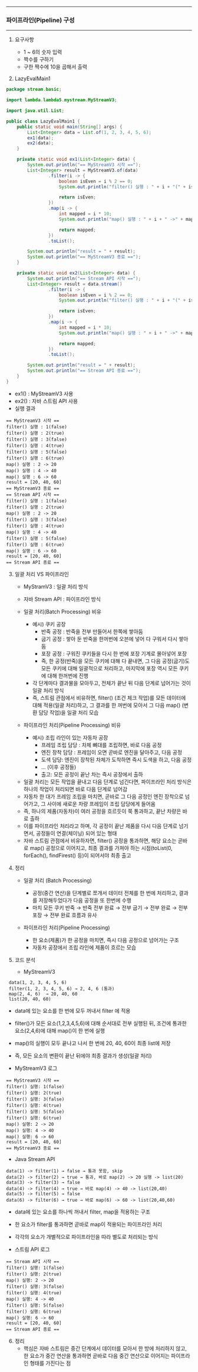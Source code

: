 -----
### 파이프라인(Pipeline) 구성
-----
1. 요구사항
   - 1 ~ 6의 숫자 입력
   - 짝수를 구하기
   - 구한 짝수에 10을 곱해서 출력

2. LazyEvalMain1
```java
package stream.basic;

import lambda.lambda5.mystream.MyStreamV3;

import java.util.List;

public class LazyEvalMain1 {
    public static void main(String[] args) {
        List<Integer> data = List.of(1, 2, 3, 4, 5, 6);
        ex1(data);
        ex2(data);
    }

    private static void ex1(List<Integer> data) {
        System.out.println("== MyStreamV3 시작 ==");
        List<Integer> result = MyStreamV3.of(data)
                .filter(i -> {
                    boolean isEven = i % 2 == 0;
                    System.out.println("filter() 실행 : " + i + "(" + isEven + ")");

                    return isEven;
                })
                .map(i -> {
                    int mapped = i * 10;
                    System.out.println("map() 실행 : " + i + " ->" + mapped);

                    return mapped;
                })
                .toList();

        System.out.println("result = " + result);
        System.out.println("== MyStreamV3 종료 ==");
    }

    private static void ex2(List<Integer> data) {
        System.out.println("== Stream API 시작 ==");
        List<Integer> result = data.stream()
                .filter(i -> {
                    boolean isEven = i % 2 == 0;
                    System.out.println("filter() 실행 : " + i + "(" + isEven + ")");

                    return isEven;
                })
                .map(i -> {
                    int mapped = i * 10;
                    System.out.println("map() 실행 : " + i + " ->" + mapped);

                    return mapped;
                })
                .toList();

        System.out.println("result = " + result);
        System.out.println("== Stream API 종료 ==");
    }
}
```
  - ex1() : MyStreamV3 사용
  - ex2() : 자바 스트림 API 사용
  - 실행 결과
```
== MyStreamV3 시작 ==
filter() 실행 : 1(false)
filter() 실행 : 2(true)
filter() 실행 : 3(false)
filter() 실행 : 4(true)
filter() 실행 : 5(false)
filter() 실행 : 6(true)
map() 실행 : 2 -> 20
map() 실행 : 4 -> 40
map() 실행 : 6 -> 60
result = [20, 40, 60]
== MyStreamV3 종료 ==
== Stream API 시작 ==
filter() 실행 : 1(false)
filter() 실행 : 2(true)
map() 실행 : 2 -> 20
filter() 실행 : 3(false)
filter() 실행 : 4(true)
map() 실행 : 4 -> 40
filter() 실행 : 5(false)
filter() 실행 : 6(true)
map() 실행 : 6 -> 60
result = [20, 40, 60]
== Stream API 종료 ==
```

3. 일괄 처리 VS 파이프라인
   - MyStramV3 : 일괄 처리 방식
   - 자바 Stream API : 파이프라인 방식
   - 일괄 처리(Batch Processing) 비유
     + 예시) 쿠키 공장
       * 반죽 공정 : 반죽을 전부 만들어서 한쪽에 쌓아둠
       * 굽기 공정 : 쌓아 둔 반죽을 한꺼번에 오븐에 넣어 다 구워서 다시 쌓아둠
       * 포장 공정 : 구워진 쿠키들을 다시 한 번에 포장 기계로 몰아넣어 포장
       * 즉, 한 공정(반죽)을 모든 쿠키에 대해 다 끝내면, 그 다음 공정(굽기)도 모든 쿠키에 대해 일괄적으로 처리하고, 마지막에 포장 역시 모든 쿠키에 대해 한꺼번에 진행
     + 각 단계마다 결과물을 모아두고, 전체가 끝난 뒤 다음 단계로 넘어가는 것이 일괄 처리 방식
     + 즉, 스트림 관점에서 비유하면, filter() (조건 체크 작업)를 모든 데이터에 대해 적용(일괄 처리)하고, 그 결과를 한 꺼번에 모아서 그 다음 map() (변환 담당 작업)을 일괄 처리 모습

   - 파이프라인 처리(Pipeline Processing) 비유
     + 예시) 조립 라인이 있는 자동차 공장
       * 프레임 조립 담당 : 차체 뼈대를 조립하면, 바로 다음 공정
       * 엔진 장착 담당 : 프레임이 오면 곧바로 엔진을 달아주고, 다음 공정
       * 도색 담당: 엔진이 장착된 차체가 도착하면 즉시 도색을 하고, 다음 공정
       * ... (이후 공정들)
       * 출고: 모든 공정이 끝난 차는 즉시 공장에서 출하
      
    + 일괄 처리는 모든 작업을 끝내고 다음 단계로 넘긴다면, 파이프라인 처리 방식은 하나의 작업이 처리되면 바로 다음 단계로 넘어감
    + 자동차 한 대가 프레임 조립을 마치면, 곧바로 그 다음 공정인 엔진 장착으로 넘어가고, 그 사이에 새로운 차량 프레임이 조립 담당에게 들어옴
    + 즉, 하나의 제품(자동차)이 여러 공정을 흐르듯이 쭉 통과하고, 끝난 차량은 바로 출하
    + 이를 파이프라인 처리라고 하며, 각 공정이 끝난 제품을 다시 다음 단계로 넘기면서, 공정들이 연결(체이닝) 되어 있는 형태
    + 자바 스트림 관점에서 비유하자면, filter() 공정을 통과하면, 해당 요소는 곧바로 map() 공정으로 이어지고, 최종 결과를 가져야 하는 시점(toList(0, forEach(), findFirest() 등)이 되어서야 최종 출고

4. 정리
   - 일괄 처리 (Batch Processing)
     + 공정(중간 연산)을 단계별로 쪼개서 데이터 전체를 한 번에 처리하고, 결과를 저장해두었다가 다음 공정을 또 한번에 수행
     + 마치 모든 쿠키 반죽 → 반죽 전부 완료 → 전부 굽기 → 전부 완료 → 전부 포장 → 전부 완료 흐름과 유사

   - 파이프라인 처리(Pipeline Processing)
     + 한 요소(제품)가 한 공정을 마치면, 즉시 다음 공정으로 넘어가는 구조
     + 자동차 공장에서 조립 라인에 제품이 흐르는 모습
  
5. 코드 분석
   - MyStreamV3
```
 data(1, 2, 3, 4, 5, 6)
 filter(1, 2, 3, 4, 5, 6) → 2, 4, 6 (통과)
 map(2, 4, 6)  → 20, 40, 60
 list(20, 40, 60)
```
   - data에 있는 요소를 한 번에 모두 꺼내서 filter 에 적용
   - filter()가 모든 요소(1,2,3,4,5,6)에 대해 순서대로 전부 실행된 뒤, 조건에 통과한 요소(2,4,6)에 대해 map()이 한 번에 실행
   - map()의 실행이 모두 끝나고 나서 한 번에 20, 40, 60이 최종 list에 저장
   - 즉, 모든 요소의 변환이 끝난 뒤에야 최종 결과가 생성(일괄 처리)

  - MyStreamV3 로그
```
== MyStreamV3 시작 ==
filter() 실행: 1(false)
filter() 실행: 2(true)
filter() 실행: 3(false)
filter() 실행: 4(true)
filter() 실행: 5(false)
filter() 실행: 6(true)
map() 실행: 2 -> 20
map() 실행: 4 -> 40
map() 실행: 6 -> 60
result = [20, 40, 60]
== MyStreamV3 종료 ==
```

  - Java Stream API
```
data(1) -> filter(1) → false → 통과 못함, skip
data(2) -> filter(2) → true → 통과, 바로 map(2) -> 20 실행 -> list(20)
data(3) -> filter(3) → false
data(4) -> filter(4) → true → 바로 map(4) -> 40 -> list(20,40)
data(5) -> filter(5) → false
data(6) -> filter(6) → true → 바로 map(6) -> 60 -> list(20,40,60)
```
  - data에 있는 요소를 하나씩 꺼내서 filter, map을 적용하는 구조
  - 한 요소가 filter를 통과하면 곧바로 map이 적용되는 파이프라인 처리
  - 각각의 요소가 개별적으로 파이프라인을 따라 별도로 처리되는 방식

  - 스트림 API 로그
```
== Stream API 시작 ==
filter() 실행: 1(false)
filter() 실행: 2(true)
map() 실행: 2 -> 20
filter() 실행: 3(false)
filter() 실행: 4(true)
map() 실행: 4 -> 40
filter() 실행: 5(false)
filter() 실행: 6(true)
map() 실행: 6 -> 60
result = [20, 40, 60]
== Stream API 종료 ==
```

6. 정리
   - 핵심은 자바 스트림은 중간 단계에서 데이터를 모아서 한 방에 처리하지 않고, 한 요소가 중간 연산을 통과하면 곧바로 다음 중간 연산으로 이어지는 파이프라인 형태를 가진다는 점
